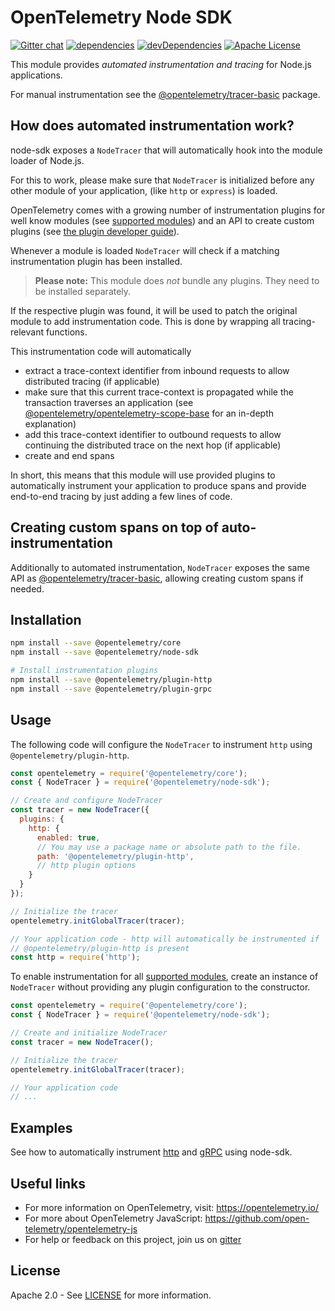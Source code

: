 # OpenTelemetry Node SDK
[![Gitter chat][gitter-image]][gitter-url]
[![dependencies][dependencies-image]][dependencies-url]
[![devDependencies][devDependencies-image]][devDependencies-url]
[![Apache License][license-image]][license-image]

This module provides *automated instrumentation and tracing* for Node.js applications.

For manual instrumentation see the
[@opentelemetry/tracer-basic](https://github.com/open-telemetry/opentelemetry-js/tree/master/packages/opentelemetry-tracer-basic) package.

## How does automated instrumentation work?
node-sdk exposes a `NodeTracer` that will automatically hook into the module loader of Node.js.

For this to work, please make sure that `NodeTracer` is initialized before any other module of your application, (like `http` or `express`) is loaded.

OpenTelemetry comes with a growing number of instrumentation plugins for well know modules (see [supported modules](https://github.com/open-telemetry/opentelemetry-js#plugins)) and an API to create custom plugins (see [the plugin developer guide](https://github.com/open-telemetry/opentelemetry-js/blob/master/doc/plugin-guide.md)).


Whenever a module is loaded `NodeTracer` will check if a matching instrumentation plugin has been installed.

> **Please note:** This module does *not* bundle any plugins. They need to be installed separately.

If the respective plugin was found, it will be used to patch the original module to add instrumentation code.
This is done by wrapping all tracing-relevant functions.

This instrumentation code will automatically
- extract a trace-context identifier from inbound requests to allow distributed tracing (if applicable)
- make sure that this current trace-context is propagated while the transaction traverses an application (see [@opentelemetry/opentelemetry-scope-base](https://github.com/open-telemetry/opentelemetry-js/blob/master/packages/opentelemetry-scope-base/README.md) for an in-depth explanation)
- add this trace-context identifier to outbound requests to allow continuing the distributed trace on the next hop (if applicable)
- create and end spans

In short, this means that this module will use provided plugins to automatically instrument your application to produce spans and provide end-to-end tracing by just adding a few lines of code.

## Creating custom spans on top of auto-instrumentation
Additionally to automated instrumentation, `NodeTracer` exposes the same API as [@opentelemetry/tracer-basic](https://github.com/open-telemetry/opentelemetry-js/tree/master/packages/opentelemetry-tracer-basic), allowing creating custom spans if needed.

## Installation

```bash
npm install --save @opentelemetry/core
npm install --save @opentelemetry/node-sdk

# Install instrumentation plugins
npm install --save @opentelemetry/plugin-http
npm install --save @opentelemetry/plugin-grpc
```

## Usage

The following code will configure the `NodeTracer` to instrument `http` using `@opentelemetry/plugin-http`.

```js
const opentelemetry = require('@opentelemetry/core');
const { NodeTracer } = require('@opentelemetry/node-sdk');

// Create and configure NodeTracer
const tracer = new NodeTracer({
  plugins: {
    http: {
      enabled: true,
      // You may use a package name or absolute path to the file.
      path: '@opentelemetry/plugin-http',
      // http plugin options
    }
  }
});

// Initialize the tracer
opentelemetry.initGlobalTracer(tracer);

// Your application code - http will automatically be instrumented if
// @opentelemetry/plugin-http is present
const http = require('http');
```

To enable instrumentation for all [supported modules](https://github.com/open-telemetry/opentelemetry-js#plugins), create an instance of `NodeTracer` without providing any plugin configuration to the constructor.

```js
const opentelemetry = require('@opentelemetry/core');
const { NodeTracer } = require('@opentelemetry/node-sdk');

// Create and initialize NodeTracer
const tracer = new NodeTracer();

// Initialize the tracer
opentelemetry.initGlobalTracer(tracer);

// Your application code
// ...
```

## Examples
See how to automatically instrument [http](https://github.com/open-telemetry/opentelemetry-js/tree/master/examples/http) and [gRPC](https://github.com/open-telemetry/opentelemetry-js/tree/master/examples/grpc) using node-sdk.


## Useful links
- For more information on OpenTelemetry, visit: <https://opentelemetry.io/>
- For more about OpenTelemetry JavaScript: <https://github.com/open-telemetry/opentelemetry-js>
- For help or feedback on this project, join us on [gitter][gitter-url]

## License

Apache 2.0 - See [LICENSE][license-url] for more information.

[gitter-image]: https://badges.gitter.im/open-telemetry/opentelemetry-js.svg
[gitter-url]: https://gitter.im/open-telemetry/opentelemetry-node?utm_source=badge&utm_medium=badge&utm_campaign=pr-badge&utm_content=badge
[license-url]: https://github.com/open-telemetry/opentelemetry-js/blob/master/LICENSE
[license-image]: https://img.shields.io/badge/license-Apache_2.0-green.svg?style=flat
[dependencies-image]: https://david-dm.org/open-telemetry/opentelemetry-js/status.svg?path=packages/opentelemetry-node-sdk
[dependencies-url]: https://david-dm.org/open-telemetry/opentelemetry-js?path=packages%2Fopentelemetry-node-sdk
[devDependencies-image]: https://david-dm.org/open-telemetry/opentelemetry-js/dev-status.svg?path=packages/opentelemetry-node-sdk
[devDependencies-url]: https://david-dm.org/open-telemetry/opentelemetry-js?path=packages%2Fopentelemetry-node-sdk&type=dev
